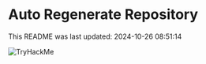 # Auto Regenerate Repository

This README was last updated: 2024-10-26 08:51:14

 ![TryHackMe](https://tryhackme.com/badge/533634)